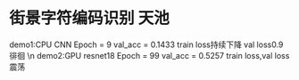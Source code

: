 # 街景字符编码识别 天池
demo1:CPU CNN Epoch = 9 val_acc = 0.1433 train loss持续下降 val loss0.9徘徊 \n
demo2:GPU resnet18 Epoch = 99 val_acc = 0.5257 train loss,val loss震荡
